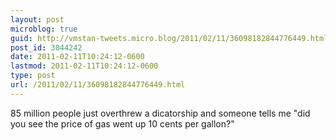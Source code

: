 ```yaml
---
layout: post
microblog: true
guid: http://vmstan-tweets.micro.blog/2011/02/11/36098182844776449.html
post_id: 3044242
date: 2011-02-11T10:24:12-0600
lastmod: 2011-02-11T10:24:12-0600
type: post
url: /2011/02/11/36098182844776449.html
---
```

85 million people just overthrew a dicatorship and someone tells me "did you see the price of gas went up 10 cents per gallon?"
